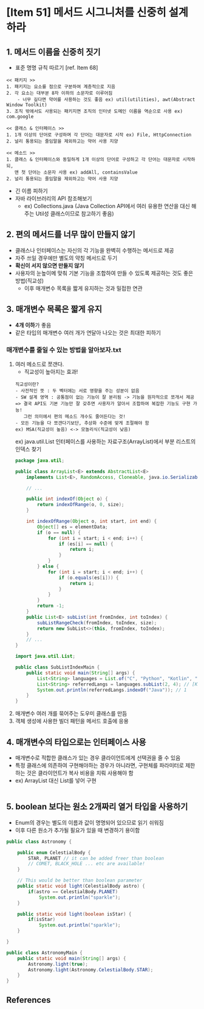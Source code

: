 # [Item 51] 메서드 시그니처를 신중히 설계하라
## 1. 메서드 이름을 신중히 짓기
- 표준 명명 규칙 따르기 [ref. Item 68]
```text
<< 패키지 >>
1. 패키지는 요소를 점으로 구분하여 계층적으로 지음
2. 각 요소는 대부분 8자 이하의 소문자로 이루어짐
    - 너무 길다면 약어를 사용하는 것도 좋음 ex) util(utilities), awt(Abstract Window Toolkit)
3. 조직 밖에서도 사용되는 패키지면 조직의 인터넷 도메인 이름을 역순으로 사용 ex) com.google

<< 클래스 & 인터페이스 >>
1. 1개 이상의 단어로 구성하며 각 단어는 대문자로 시작 ex) File, HttpConnection
2. 널리 통용되는 줄임말을 제외하고는 약어 사용 지양

<< 메소드 >>
1. 클래스 & 인터페이스와 동일하게 1개 이상의 단어로 구성하고 각 단어는 대문자로 시작하되,
   맨 첫 단어는 소문자 사용 ex) addAll, containsValue
2. 널리 통용되는 줄임말을 제외하고는 약어 사용 지양
```
- 긴 이름 피하기
- 자바 라이브러리의 API 참조해보기
  - ex) Collections.java (Java Collection API에서 여러 유용한 연산을 대신 해주는 Util성 클래스이므로 참고하기 좋음)

## 2. 편의 메서드를 너무 많이 만들지 않기
- 클래스나 인터페이스는 자신의 각 기능을 완벽히 수행하는 메서드로 제공
- 자주 쓰일 경우에만 별도의 약칭 메서드로 두기
- **확신이 서지 않으면 만들지 않기**
- 사용자의 눈높이메 맞춰 기본 기능을 조합하여 만들 수 있도록 제공하는 것도 좋은 방법(직교성)
  - 이후 매개변수 목록을 짧게 유지하는 것과 밀접한 연관

## 3. 매개변수 목록은 짧게 유지
- **4개 이하**가 좋음
- 같은 타입의 매개변수 여러 개가 연달아 나오는 것은 최대한 피하기

### 매개변수를 줄일 수 있는 방법을 알아보자.txt
1. 여러 메소드로 쪼갠다.
    - 직교성이 높아지는 효과!
    ```text
    직교성이란?
    - 사전적인 뜻 : 두 벡터에는 서로 영향을 주는 성분이 없음
    - SW 설계 영역 : 공통점이 없는 기능이 잘 분리됨 -> 기능을 원자적으로 쪼개서 제공
    => 결국 API도 기본 기능만 잘 갖추면 사용자가 알아서 조합하여 복잡한 기능도 구현 가능!
       그런 의미에서 편의 메소드 개수도 줄어든다는 것!
    - 모든 기능을 다 쪼갠다기보단, 추상화 수준에 맞게 조절해야 함
    ex) MSA(직교성이 높음) <-> 모놀리식(직교성이 낮음)
    ```
    ex) java.util.List 인터페이스를 사용하는 자료구조(ArrayList)에서 부분 리스트의 인덱스 찾기
    ```java
    package java.util;
   
    public class ArrayList<E> extends AbstractList<E>
        implements List<E>, RandomAccess, Cloneable, java.io.Serializable {
    
        // ...
    
        public int indexOf(Object o) {
            return indexOfRange(o, 0, size);
        }

        int indexOfRange(Object o, int start, int end) {
            Object[] es = elementData;
            if (o == null) {
                for (int i = start; i < end; i++) {
                    if (es[i] == null) {
                        return i;
                    }
                }
            } else {
                for (int i = start; i < end; i++) {
                    if (o.equals(es[i])) {
                        return i;
                    }
                }
            }
            return -1;
        }
        public List<E> subList(int fromIndex, int toIndex) {
            subListRangeCheck(fromIndex, toIndex, size);
            return new SubList<>(this, fromIndex, toIndex);
        }
        // ...
    }
    ```
    ```java
    import java.util.List;
    
    public class SubListIndexMain {
        public static void main(String[] args) {
            List<String> languages = List.of("C", "Python", "Kotlin", "Java", "JavaScript");
            List<String> referredLangs = languages.subList(2, 4); // [Kotlin, Java]
            System.out.println(referredLangs.indexOf("Java")); // 1
        }
    }    
    ```
2. 매개변수 여러 개를 묶어주는 도우미 클래스를 만듬
3. 객체 생성에 사용한 빌더 패턴을 메서드 호출에 응용

## 4. 매개변수의 타입으로는 인터페이스 사용
- 매개변수로 적합한 클래스가 있는 경우 클라이언트에게 선택권을 줄 수 있음
- 특정 클래스에 의존하여 구현해야하는 경우가 아니라면, 구현체를 파라미터로 제한하는 것은 클라이언트가 복사 비용을 치뤄 사용해야 함
- ex) ArrayList 대신 List를 넣어 구현
```java

```

## 5. boolean 보다는 원소 2개짜리 열거 타입을 사용하기
- Enum의 경우는 별도의 이름과 값이 명명되어 있으므로 읽기 쉬워짐
- 이후 다른 원소가 추가될 필요가 있을 때 변경하기 용이함
```java
public class Astronomy {

    public enum CelestialBody {
        STAR, PLANET // it can be added freer than boolean
        // COMET, BLACK_HOLE ... etc are available! 
    }

    // This would be better than boolean parameter
    public static void light(CelestialBody astro) {
        if(astro == CelestialBody.PLANET)
            System.out.println("sparkle");
    }

    public static void light(boolean isStar) {
        if(isStar)
            System.out.println("sparkle");
    }

}
```
```java
public class AstronomyMain {
    public static void main(String[] args) {
        Astronomy.light(true);
        Astronomy.light(Astronomy.CelestialBody.STAR);
    }
}
```


## References